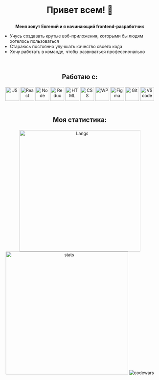 # **<p align="center">Привет всем! :wave: </p>**

**<p align="center">Меня зовут Евгений и я начинающий frontend-разработчик</p>**

- Учусь создавать крутые вэб-приложения, которыми бы людям хотелось пользоваться 
- Стараюсь постоянно улучшать качество своего кода
- Хочу работать в команде, чтобы развиваться профессионально
        
<br>

## <p align="center">Работаю с:</p>
<div align="center">
<img height="45px" width="45px" alt="JS" src="https://cdn.jsdelivr.net/gh/devicons/devicon/icons/javascript/javascript-original.svg" />
<img height="45px" width="45px" alt="React" src="https://cdn.jsdelivr.net/gh/devicons/devicon/icons/react/react-original.svg" />
<img height="45px" width="45px" alt="Node" src="https://cdn.jsdelivr.net/gh/devicons/devicon/icons/nodejs/nodejs-original.svg" />
<img height="45px" width="45px" alt="Redux" src="https://cdn.jsdelivr.net/gh/devicons/devicon/icons/redux/redux-original.svg" />
<img height="45px" width="45px" alt="HTML" src="https://cdn.jsdelivr.net/gh/devicons/devicon/icons/html5/html5-original-wordmark.svg" />
<img height="45px" width="45px" alt="CSS" src="https://cdn.jsdelivr.net/gh/devicons/devicon/icons/css3/css3-original-wordmark.svg" />
<img height="45px" width="45px" alt="WP" src="https://cdn.jsdelivr.net/gh/devicons/devicon/icons/webpack/webpack-original.svg" />
<img height="45px" width="45px" alt="Figma" src="https://cdn.jsdelivr.net/gh/devicons/devicon/icons/figma/figma-original.svg" />
<img height="45px" width="45px" alt="Git" src="https://cdn.jsdelivr.net/gh/devicons/devicon/icons/git/git-original-wordmark.svg" />
<img height="45px" width="45px" alt="VS code" src="https://cdn.jsdelivr.net/gh/devicons/devicon/icons/vscode/vscode-original.svg" />
</div>

<br>

## <p align="center">Моя статистика:</p>
<div align="center">
<img width="395px" alt="Langs" src="https://github-readme-stats.vercel.app/api/top-langs/?username=Nameless501&layout=compact&theme=buefy">
<img width="400px" alt="stats" src="https://github-readme-stats.vercel.app/api?username=Nameless501&show_icons=true&theme=buefy">
<img alt="codewars" src="https://www.codewars.com/users/Nameless501/badges/large">
</div>  
